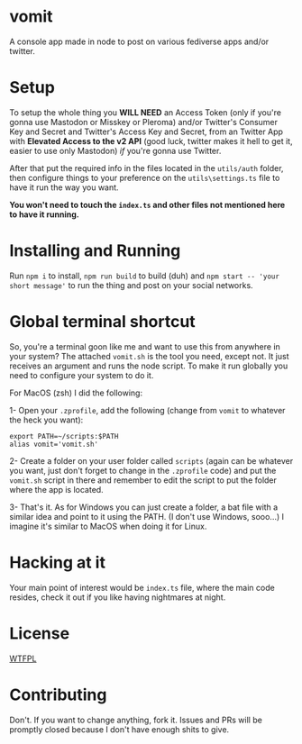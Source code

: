 # vomit
A console app made in node to post on various fediverse apps and/or twitter.
  
# Setup
To setup the whole thing you **WILL NEED** an Access Token (only if you're gonna use Mastodon or Misskey or Pleroma) and/or Twitter's Consumer Key and Secret and Twitter's Access Key and Secret, from an Twitter App with **Elevated Access to the v2 API** (good luck, twitter makes it hell to get it, easier to use only Mastodon) *if* you're gonna use Twitter.
  
After that put the required info in the files located in the `utils/auth` folder, then configure things to your preference on the `utils\settings.ts` file to have it run the way you want.
  
**You won't need to touch the `index.ts` and other files not mentioned here to have it running.**
  
# Installing and Running
Run `npm i` to install, `npm run build` to build (duh) and `npm start -- 'your short message'` to run the thing and post on your social networks.

# Global terminal shortcut

So, you're a terminal goon like me and want to use this from anywhere in your system? The attached `vomit.sh` is the tool you need, except not. It just receives an argument and runs the node script. To make it run globally you need to configure your system to do it.

For MacOS (zsh) I did the following:

1- Open your `.zprofile`, add the following (change from `vomit` to whatever the heck you want):
```
export PATH=~/scripts:$PATH
alias vomit='vomit.sh'
```

2- Create a folder on your user folder called `scripts` (again can be whatever you want, just don't forget to change in the `.zprofile` code) and put the `vomit.sh` script in there and remember to edit the script to put the folder where the app is located.

3- That's it. As for Windows you can just create a folder, a bat file with a similar idea and point to it using the PATH. (I don't use Windows, sooo...) I imagine it's similar to MacOS when doing it for Linux.
  
# Hacking at it
Your main point of interest would be `index.ts` file, where the main code resides, check it out if you like having nightmares at night.
  
# License
[WTFPL](http://www.wtfpl.net/txt/copying)
  
# Contributing
Don't. If you want to change anything, fork it. Issues and PRs will be promptly closed because I don't have enough shits to give.